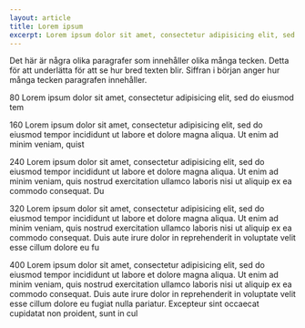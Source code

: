 ```yaml
---
layout: article
title: Lorem ipsum
excerpt: Lorem ipsum dolor sit amet, consectetur adipisicing elit, sed do eiusmod tempor incididunt ut labore et dolore magna aliqua.
---
```


Det här är några olika paragrafer som innehåller olika många tecken. Detta för att underlätta för att se hur bred texten blir.
Siffran i början anger hur många tecken paragrafen innehåller.

80 Lorem ipsum dolor sit amet, consectetur adipisicing elit, sed do eiusmod tem

160 Lorem ipsum dolor sit amet, consectetur adipisicing elit, sed do eiusmod tempor incididunt ut labore et dolore magna aliqua. Ut enim ad minim veniam, quist

240 Lorem ipsum dolor sit amet, consectetur adipisicing elit, sed do eiusmod tempor incididunt ut labore et dolore magna aliqua. Ut enim ad minim veniam, quis nostrud exercitation ullamco laboris nisi ut aliquip ex ea commodo consequat. Du

320 Lorem ipsum dolor sit amet, consectetur adipisicing elit, sed do eiusmod tempor incididunt ut labore et dolore magna aliqua. Ut enim ad minim veniam, quis nostrud exercitation ullamco laboris nisi ut aliquip ex ea commodo consequat. Duis aute irure dolor in reprehenderit in voluptate velit esse cillum dolore eu fu

400 Lorem ipsum dolor sit amet, consectetur adipisicing elit, sed do eiusmod tempor incididunt ut labore et dolore magna aliqua. Ut enim ad minim veniam, quis nostrud exercitation ullamco laboris nisi ut aliquip ex ea commodo consequat. Duis aute irure dolor in reprehenderit in voluptate velit esse cillum dolore eu fugiat nulla pariatur. Excepteur sint occaecat cupidatat non proident, sunt in cul
